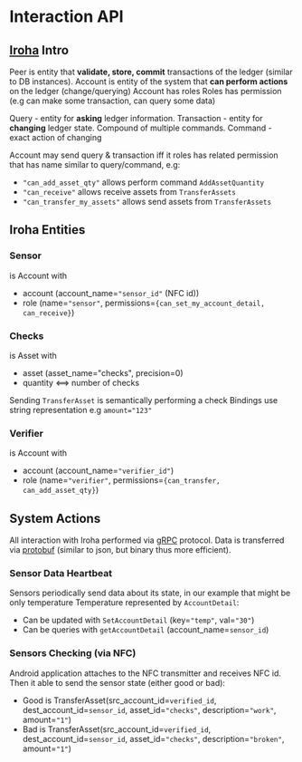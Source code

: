 # Interaction API

## [Iroha](https://github.com/hyperledger/iroha) Intro

Peer is entity that __validate, store, commit__ transactions of the ledger (similar to DB instances).
Account is entity of the system that __can perform actions__ on the ledger (change/querying)
Account has roles
Roles has permission (e.g can make some transaction, can query some data)

Query - entity for __asking__ ledger information.
Transaction - entity for __changing__ ledger state. Compound of multiple commands.
Command - exact action of changing 

Account may send query & transaction iff it roles has related permission that has name similar to query/command, e.g:
- `"can_add_asset_qty"` allows perform command `AddAssetQuantity`
- `"can_receive"` allows receive assets from `TransferAssets`
- `"can_transfer_my_assets"` allows send assets from `TransferAssets`


## Iroha Entities

### Sensor

is Account with
- account (account_name=`"sensor_id"` (NFC id))
- role (name=`"sensor"`, permissions=`{can_set_my_account_detail, can_receive}`)


### Checks

is Asset with
- asset (asset_name="checks", precision=0)
- quantity <==> number of checks

Sending `TransferAsset` is semantically performing a check
Bindings use string representation e.g `amount="123"`


### Verifier

is Account with
- account (account_name=`"verifier_id"`)
- role (name=`"verifier"`, permissions=`{can_transfer, can_add_asset_qty}`)


## System Actions

All interaction with Iroha performed via [gRPC](https://github.com/grpc/grpc) protocol. Data is transferred via [protobuf](https://github.com/google/protobuf) (similar to json, but binary thus more efficient).

### Sensor Data Heartbeat

Sensors periodically send data about its state, in our example that might be only temperature
Temperature represented by `AccountDetail`:
- Can be updated with `SetAccountDetail` (key=`"temp"`, val=`"30"`)
- Can be queries with `getAccountDetail` (account_name=`sensor_id`)


### Sensors Checking (via NFC)

Android application attaches to the NFC transmitter and receives NFC id.
Then it able to send the sensor state (either good or bad):
- Good is TransferAsset(src_account_id=`verified_id`,
                        dest_account_id=`sensor_id`,
                        asset_id=`"checks"`,
                        description=`"work"`,
                        amount=`"1"`)
- Bad is TransferAsset(src_account_id=`verified_id`,
                       dest_account_id=`sensor_id`,
                       asset_id=`"checks"`,
                       description=`"broken"`,
                       amount=`"1"`)
